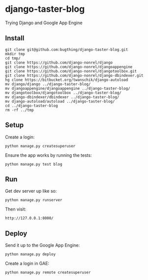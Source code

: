 django-taster-blog
==================

Trying Django and Google App Engine

Install
-------

    git clone git@github.com:bugthing/django-taster-blog.git
    mkdir tmp
    cd tmp/
    git clone https://github.com/django-nonrel/django
    git clone https://github.com/django-nonrel/djangoappengine
    git clone https://github.com/django-nonrel/djangotoolbox.git
    git clone https://github.com/django-nonrel/django-dbindexer.git
    hg clone https://bitbucket.org/twanschik/django-autoload
    mv django/django ../django-taster-blog/
    mv djangoappengine/djangoappengine ../django-taster-blog/
    mv djangotoolbox/djangotoolbox ../django-taster-blog/
    mv django-dbindexer/dbindexer ../django-taster-blog/
    mv django-autoload/autoload ../django-taster-blog/
    cd ../django-taster-blog
    rm -rf ../tmp

Setup
-----

Create a login:

    python manage.py createsuperuser


Ensure the app works by running the tests:

    python manage.py test blog

Run
---

Get dev server up like so:

    python manage.py runserver

Then visit:

    http://127.0.0.1:8000/

Deploy
------

Send it up to the Google App Engine:

    python manage.py deploy

Create a login in GAE:

    python manage.py remote createsuperuser

